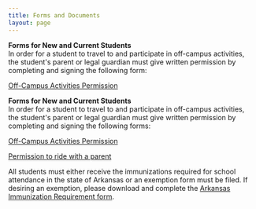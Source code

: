 ```yaml
---
title: Forms and Documents
layout: page
---
```

**Forms for New and Current Students**  
In order for a student to travel to and participate in off-campus activities, the 
student's parent or legal guardian must give written permission by completing and 
signing the following form:

[Off-Campus Activities Permission](/uploads/documents/Permission-for-Off-Campus-Activities.pdf)

**Forms for New and Current Students**  
In order for a student to travel to and participate in off-campus activities, the 
student's parent or legal guardian must give written permission by completing and 
signing the following forms:

[Off-Campus Activities Permission](/uploads/documents/Permission-for-Off-Campus-Activities.pdf)

[Permission to ride with a parent](/uploads/documents/Annual-Standing-Permission-to-Ride-with-a-Non-parent.pdf) 


All students must either receive the immunizations required for school attendance in the 
state of Arkansas or an exemption form must be filed. If desiring an exemption, please 
download and complete the [Arkansas Immunization Requirement form](/uploads/documents/Arkansas-Immunization-Requirement.pdf).